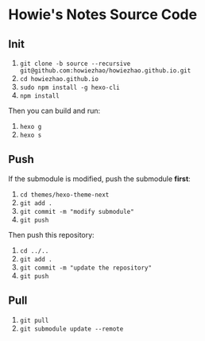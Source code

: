 # Howie's Notes Source Code

## Init

1. `git clone -b source --recursive git@github.com:howiezhao/howiezhao.github.io.git`
2. `cd howiezhao.github.io`
3. `sudo npm install -g hexo-cli`
4. `npm install`

Then you can build and run:

1. `hexo g`
2. `hexo s`

## Push

If the submodule is modified, push the submodule **first**:

1. `cd themes/hexo-theme-next`
2. `git add .`
3. `git commit -m "modify submodule"`
4. `git push`

Then push this repository:

1. `cd ../..`
2. `git add .`
3. `git commit -m "update the repository"`
4. `git push`

## Pull

1. `git pull`
2. `git submodule update --remote`
